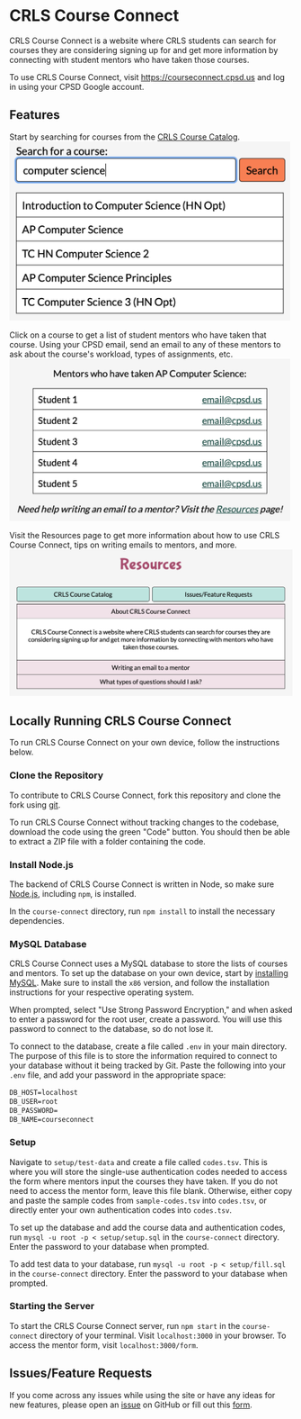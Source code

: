# CRLS Course Connect
CRLS Course Connect is a website where CRLS students can search for courses they are considering signing up for and get more information by connecting with student mentors who have taken those courses.

To use CRLS Course Connect, visit <https://courseconnect.cpsd.us> and log in using your CPSD Google account.

## Features
Start by searching for courses from the [CRLS Course Catalog](https://secure1.cpsd.us/course_catalog/).  
<img src="public/images/search.png" width="500px">

Click on a course to get a list of student mentors who have taken that course. Using your CPSD email, send an email to any of these mentors to ask about the course's workload, types of assignments, etc.  
<img src="public/images/mentors.png" width="500px">

Visit the Resources page to get more information about how to use CRLS Course Connect, tips on writing emails to mentors, and more.  
<img src="public/images/resources.png" width="750px">

## Locally Running CRLS Course Connect
To run CRLS Course Connect on your own device, follow the instructions below.

### Clone the Repository
To contribute to CRLS Course Connect, fork this repository and clone the fork using [git](https://git-scm.com).

To run CRLS Course Connect without tracking changes to the codebase, download the code using the green "Code" button. You should then be able to extract a ZIP file with a folder containing the code.

### Install Node.js
The backend of CRLS Course Connect is written in Node, so make sure [Node.js](https://nodejs.org), including `npm`, is installed.

In the `course-connect` directory, run `npm install` to install the necessary dependencies.

### MySQL Database
CRLS Course Connect uses a MySQL database to store the lists of courses and mentors. To set up the database on your own device, start by [installing MySQL](https://dev.mysql.com/downloads/mysql/). Make sure to install the `x86` version, and follow the installation instructions for your respective operating system. 

When prompted, select "Use Strong Password Encryption," and when asked to enter a password for the root user, create a password. You will use this password to connect to the database, so do not lose it.

To connect to the database, create a file called `.env` in your main directory. The purpose of this file is to store the information required to connect to your database without it being tracked by Git. Paste the following into your `.env` file, and add your password in the appropriate space:

```
DB_HOST=localhost
DB_USER=root
DB_PASSWORD=
DB_NAME=courseconnect
```

### Setup
Navigate to `setup/test-data` and create a file called `codes.tsv`. This is where you will store the single-use authentication codes needed to access the form where mentors input the courses they have taken. If you do not need to access the mentor form, leave this file blank. Otherwise, either copy and paste the sample codes from `sample-codes.tsv` into `codes.tsv`, or directly enter your own authentication codes into `codes.tsv`.

To set up the database and add the course data and authentication codes, run `mysql -u root -p < setup/setup.sql` in the `course-connect` directory. Enter the password to your database when prompted.

To add test data to your database, run `mysql -u root -p < setup/fill.sql` in the `course-connect` directory. Enter the password to your database when prompted.

### Starting the Server
To start the CRLS Course Connect server, run `npm start` in the `course-connect` directory of your terminal. Visit `localhost:3000` in your browser. To access the mentor form, visit `localhost:3000/form`.

## Issues/Feature Requests
If you come across any issues while using the site or have any ideas for new features, please open an [issue](https://github.com/jadebuckwalter/course-connect/issues) on GitHub or fill out this [form](https://forms.gle/p7t2yP6AsWCRrYu39).
